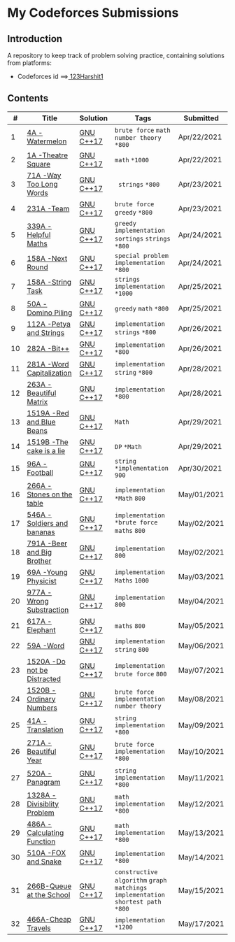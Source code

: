 # My Codeforces Submissions

## Introduction

A repository to keep track of problem solving practice, containing solutions from platforms:
* Codeforces id ==><a href="https://codeforces.com/profile/123Harshit1"> 123Harshit1</a>

## Contents

| # | Title | Solution | Tags | Submitted |
|---| ----- | -------- | ---- | --------- |
1 | [4A -Watermelon](https://codeforces.com/problemset/problem/4/A) | [GNU C++17](https://github.com/Harshit1123/Codeforces/blob/main/Solutions/1/4A_watermelon.cpp) | `brute force` `math` `number theory` `*800` | Apr/22/2021  | 
2 | [1A -Theatre Square](https://codeforces.com/contest/1/problem/A) | [GNU C++17](https://github.com/Harshit1123/Codeforces/blob/main/Solutions/1/1A_Theatre%20Square.cpp) |  `math`  `*1000` | Apr/22/2021  | 
3 | [71A -Way Too Long Words](https://codeforces.com/problemset/problem/71/A) | [GNU C++17](https://github.com/Harshit1123/Codeforces/blob/main/Solutions/2/71A.%20Way%20Too%20Long%20Words.cpp) |  ` strings`  `*800` | Apr/23/2021  | 
4 | [231A -Team](https://codeforces.com/problemset/problem/231/A) | [GNU C++17](https://github.com/Harshit1123/Codeforces/blob/main/Solutions/2/231A_team.cpp) |  `brute force`    `greedy`  `*800` | Apr/23/2021  | 
5 | [339A -Helpful Maths](https://codeforces.com/problemset/problem/339/A) | [GNU C++17](https://github.com/Harshit1123/Codeforces/blob/main/Solutions/3/339A_HelpfulMaths.cpp) |   `greedy`    `implementation`  `sortings`  `strings`   `*800` | Apr/24/2021  | 
6 | [158A -Next Round](https://codeforces.com/problemset/problem/158/A) | [GNU C++17](https://github.com/Harshit1123/Codeforces/blob/main/Solutions/3/158A_NextRound.cpp) |`special problem`   `implementation`  `*800` | Apr/24/2021  | 
7 | [158A -String Task](https://codeforces.com/problemset/problem/118/A) | [GNU C++17](https://github.com/Harshit1123/Codeforces/blob/main/Solutions/4/118A_SubstringTask.cpp) | `strings`   `implementation`  `*1000` | Apr/25/2021  | 
8 | [50A -Domino Piling](https://codeforces.com/problemset/problem/50/A) | [GNU C++17](https://github.com/Harshit1123/Codeforces/blob/main/Solutions/4/50A_DominoPiling.cpp) | `greedy`   `math`  `*800` | Apr/25/2021  | 
9 | [112A -Petya and Strings](https://codeforces.com/problemset/problem/112/A) | [GNU C++17](https://github.com/Harshit1123/Codeforces/blob/main/Solutions/5/112A_Petya_and_Strings.cpp) | `implementation` `strings`  `*800` | Apr/26/2021  |
10 | [282A -Bit++](https://codeforces.com/problemset/problem/282/A) | [GNU C++17](https://github.com/Harshit1123/Codeforces/blob/main/Solutions/5/282A_Btt%2B%2B.cpp) | `implementation` `*800` | Apr/26/2021  | 
11 | [281A -Word Capitalization](https://codeforces.com/problemset/problem/281/A) | [GNU C++17](https://github.com/Harshit1123/Codeforces/blob/main/Solutions/6/281A_WordCapitalization.cpp) | `implementation`  `string`    `*800` | Apr/28/2021  | 
12 | [263A -Beautiful Matrix](https://codeforces.com/contest/263/problem/A) | [GNU C++17](https://github.com/Harshit1123/Codeforces/blob/main/Solutions/6/263A_BeautifulMatrix.cpp) | `implementation` `*800` | Apr/28/2021  | 
13 | [1519A -Red and Blue Beans](https://codeforces.com/contest/1519/problem/A) | [GNU C++17](https://github.com/Harshit1123/Codeforces/blob/main/Solutions/7/1519A_Red%20and%20Blue%20Beans.cpp) | `Math`  | Apr/29/2021  | 
14 | [1519B -The cake is a lie](https://codeforces.com/contest/1519/problem/B) | [GNU C++17](https://github.com/Harshit1123/Codeforces/blob/main/Solutions/7/1519B_Cake%20is%20a%20Lie.cpp) | `DP` `*Math` | Apr/29/2021  | 
15 | [96A -Football](https://codeforces.com/problemset/problem/96/A) | [GNU C++17](https://github.com/Harshit1123/Codeforces/blob/main/Solutions/8/96A_Football.cpp) | `string` `*implementation`   `900`  | Apr/30/2021  | 
16 | [266A -Stones on the table](https://codeforces.com/problemset/problem/266/A) | [GNU C++17](https://github.com/Harshit1123/Codeforces/blob/main/Solutions/8/266A_Stones%20on%20the%20table.cpp) | `implementation` `*Math` `800` | May/01/2021  | 
17 | [546A -Soldiers and bananas](https://codeforces.com/problemset/problem/546/A) | [GNU C++17](https://github.com/Harshit1123/Codeforces/blob/main/Solutions/9/546A_Soldiers%20and%20Banana.cpp) | `implementation` `*brute force`  `maths`  `800` | May/02/2021  | 
18 | [791A -Beer and Big Brother](https://codeforces.com/problemset/problem/791/A) | [GNU C++17](https://github.com/Harshit1123/Codeforces/blob/main/Solutions/9/791A_Beer%20and%20big%20brother.cpp) | `implementation`  `800` | May/02/2021  | 
19 | [69A -Young Physicist](https://codeforces.com/problemset/problem/69/A) | [GNU C++17](https://github.com/Harshit1123/Codeforces/blob/main/Solutions/10/69A_Young%20Physicist.cpp) | `implementation` `Maths`  `1000` | May/03/2021  | 
20| [977A -Wrong Substraction](https://codeforces.com/problemset/problem/977/A) | [GNU C++17](https://github.com/Harshit1123/Codeforces/blob/main/Solutions/10/977A_Wrong%20Subtraction.cpp) | `implementation`  `800` | May/04/2021  | 
21| [617A -Elephant](https://codeforces.com/problemset/problem/617/A) | [GNU C++17](https://github.com/Harshit1123/Codeforces/blob/main/Solutions/11/617A_Elephant.cpp) | `maths`  `800` | May/05/2021  | 
22| [59A -Word](https://codeforces.com/problemset/problem/59/A) | [GNU C++17](https://github.com/Harshit1123/Codeforces/blob/main/Solutions/11/59A_Word.cpp) | `implementation` `string` `800` | May/06/2021  | 
23| [1520A -Do not be Distracted](https://codeforces.com/problemset/problem/1520/A) | [GNU C++17](https://github.com/Harshit1123/Codeforces/blob/main/Solutions/12/1520A_Do%20not%20be%20distracted.cpp) | `implementation` `brute force` `800` | May/07/2021  | 
24| [1520B -Ordinary Numbers](https://codeforces.com/problemset/problem/1520/B) | [GNU C++17](https://github.com/Harshit1123/Codeforces/blob/main/Solutions/12/1520B_Ordinary%20Numbers.cpp) | `brute force` `implementation` `number theory`  | May/08/2021  | 
25| [41A -Translation](https://codeforces.com/problemset/problem/41/A) | [GNU C++17](https://github.com/Harshit1123/Codeforces/blob/main/Solutions/13/41A_Translation.cpp) | `string` `implementation` `*800`  | May/09/2021  | 
26| [271A -Beautiful Year](https://codeforces.com/problemset/problem/271/A) | [GNU C++17](https://github.com/Harshit1123/Codeforces/blob/main/Solutions/13/271A_Beautiful%20Year.cpp) | `brute force` `implementation` `*800`  | May/10/2021  | 
27| [520A -Panagram](https://codeforces.com/problemset/problem/520/A) | [GNU C++17](https://github.com/Harshit1123/Codeforces/blob/main/Solutions/14/520A_Panagram.cpp) | `string` `implementation` `*800`  | May/11/2021  | 
28| [1328A -Divisiblity Problem](https://codeforces.com/problemset/problem/1328/A) |[GNU C++17](https://github.com/Harshit1123/Codeforces/blob/main/Solutions/14/1328A_Divisiblity%20Problem.cpp) | `math` `implementation` `*800`  | May/12/2021  | 
29| [486A -Calculating Function](https://codeforces.com/problemset/problem/486/A) |[GNU C++17](https://github.com/Harshit1123/Codeforces/blob/main/Solutions/15/486A_Calculating%20Function.cpp) | `math` `implementation` `*800`  | May/13/2021  | 
30| [510A -FOX and Snake](https://codeforces.com/problemset/problem/510/A) |[GNU C++17](https://github.com/Harshit1123/Codeforces/blob/main/Solutions/16/510A_Fox%20and%20Snake.cpp) | `implementation` `*800`  | May/14/2021  | 
31| [266B-Queue at the School](https://codeforces.com/problemset/problem/266/B) |[GNU C++17](https://github.com/Harshit1123/Codeforces/blob/main/Solutions/17/266B_Queue%20at%20School.cpp) | `constructive algorithm` `graph matchings`  `implementation`  `shortest path` `*800`  | May/15/2021  | 
32| [466A-Cheap Travels](https://codeforces.com/problemset/problem/466/A) |[GNU C++17](https://github.com/Harshit1123/Codeforces/blob/main/Solutions/18/466A_Cheap%20Travels.cpp) |  `implementation` `*1200`  | May/17/2021  | 




